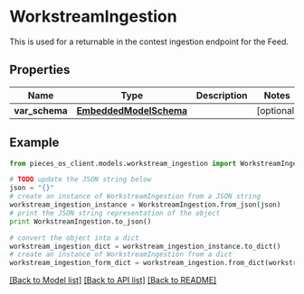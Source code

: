 # WorkstreamIngestion

This is used for a returnable in the contest ingestion endpoint for the Feed.

## Properties
Name | Type | Description | Notes
------------ | ------------- | ------------- | -------------
**var_schema** | [**EmbeddedModelSchema**](EmbeddedModelSchema.md) |  | [optional] 

## Example

```python
from pieces_os_client.models.workstream_ingestion import WorkstreamIngestion

# TODO update the JSON string below
json = "{}"
# create an instance of WorkstreamIngestion from a JSON string
workstream_ingestion_instance = WorkstreamIngestion.from_json(json)
# print the JSON string representation of the object
print WorkstreamIngestion.to_json()

# convert the object into a dict
workstream_ingestion_dict = workstream_ingestion_instance.to_dict()
# create an instance of WorkstreamIngestion from a dict
workstream_ingestion_form_dict = workstream_ingestion.from_dict(workstream_ingestion_dict)
```
[[Back to Model list]](../README.md#documentation-for-models) [[Back to API list]](../README.md#documentation-for-api-endpoints) [[Back to README]](../README.md)


